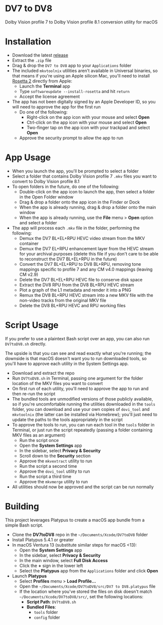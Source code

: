 # DV7 to DV8

Dolby Vision profile 7 to Dolby Vision profile 8.1 conversion utility for macOS

# Installation

- Download the latest [release](https://github.com/nekno/DV7toDV8/releases)
- Extract the `.zip` file
- Drag & drop the `DV7 to DV8` app to your `Applications` folder
- The included `mkvtoolnix` utilities aren't available in Universal binaries, so that means if you're using an Apple silicon Mac, you'll need to install [Rosetta 2](https://en.wikipedia.org/wiki/Rosetta_(software)#Rosetta_2) directly from Apple:
  - Launch the **Terminal** app
  - Type `softwareupdate --install-rosetta` and hit `return`
  - Accept the license agreement
- The app has not been digitally signed by an Apple Developer ID, so you will need to approve the app for the first run
  - Do one of the following:
    - Right-click on the app icon with your mouse and select **Open**
    - Ctrl-click on the app icon with your mouse and select **Open**
    - Two-finger tap on the app icon with your trackpad and select **Open**
  - Approve the security prompt to allow the app to run

# App Usage

- When you launch the app, you'll be prompted to select a folder
- Select a folder that contains Dolby Vision profile 7 `.mkv` files you want to convert to Dolby Vision profile 8.1
- To open folders in the future, do one of the following:
  - Double-click on the app icon to launch the app, then select a folder in the Open Folder window
  - Drag & drop a folder onto the app icon in the Finder or Dock
  - When the app is already running, drag & drop a folder onto the main window 
  - When the app is already running, use the **File** menu > **Open** option and select a folder
- The app will process each `.mkv` file in the folder, performing the following:
  - Demux the DV7 BL+EL+RPU HEVC video stream from the MKV container
  - Demux the DV7 EL+RPU enhancement layer from the HEVC stream for your archival purposes (delete this file if you don't care to be able to reconstruct the DV7 BL+EL+RPU in the future)
  - Convert the DV7 BL+EL+RPU to DV8 BL+RPU, removing tone mappings specific to profile 7 and any CM v4.0 mappings (leaving CM v2.9)
  - Delete the DV7 BL+EL+RPU HEVC file to conserve disk space
  - Extract the DV8 RPU from the DV8 BL+RPU HEVC stream
  - Plot a graph of the L1 metadata and render it into a PNG
  - Remux the DV8 BL+RPU HEVC stream into a new MKV file with the non-video tracks from the original MKV file
  - Delete the DV8 BL+RPU HEVC and RPU working files

# Script Usage

If you prefer to use a plaintext Bash script over an app, you can also run `DV7toDV8.sh` directly.

The upside is that you can see and read exactly what you're running; the downside is that macOS doesn't want you to run downloaded tools, so you'll have to approve each utility in the System Settings app.

- Download and extract the repo
- Run `DV7toDV8.sh` in Terminal, passing one argument for the folder location of the MKV files you want to convert
- On first run of each utility, you'll need to approve the app to run and then re-run the script
- The bundled tools are unmodified versions of those publicly available, so if you're uncomfortable running the utilities downloaded in the `tools` folder, you can download and use your own copies of `dovi_tool` and `mkvtoolnix` (the latter can be installed via Homebrew); you'll just need to update the paths to the tools appropriately in the script
- To approve the tools to run, you can run each tool in the `tools` folder in Terminal, or just run the script repeatedly (passing a folder containing MKV files as an argument)
  - Run the script once
  - Open the **System Settings** app
  - In the sidebar, select **Privacy & Security**
  - Scroll down to the **Security** section
  - Approve the `mkvextract` utility to run
  - Run the script a second time
  - Approve the `dovi_tool` utility to run
  - Run the script a third time
  - Approve the `mkvmerge` utility to run
- All utilities should now be approved and the script can be run normally

# Building

This project leverages Platypus to create a macOS app bundle from a simple Bash script.

- Clone the **DV7toDV8** repo in the `~/Documents/Xcode/DV7toDV8` folder
- Install Platypus 5.4.1 or greater
- In macOS Ventura 13 (substitute similar steps for macOS <13):
  - Open the **System Settings** app
  - In the sidebar, select **Privacy & Security**
  - In the main window, select **Full Disk Access**
  - Click the **+** sign in the lower left
  - Select the **Platypus** app from the `Applications` folder and click **Open**
- Launch **Platypus**
  - Select **Profiles** menu > **Load Profile...**
  - Open the `~/Documents/Xcode/DV7toDV8/src/DV7 to DV8.platypus` file
  - If the location where you've stored the files on disk doesn't match `~/Documents/Xcode/DV7toDV8/src/`, set the following locations:
    - **Script Path**: `DV7toDV8.sh`
    - **Bundled Files**:
      - `tools` folder
      - `config` folder
